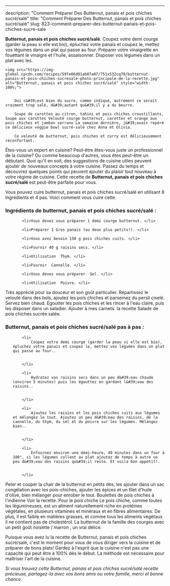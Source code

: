 ---
description: "Comment Préparer Des Butternut, panais et pois chiches sucré/salé"
title: "Comment Préparer Des Butternut, panais et pois chiches sucré/salé"
slug: 823-comment-preparer-des-butternut-panais-et-pois-chiches-sucre-sale

<p>
	<strong>Butternut, panais et pois chiches sucré/salé</strong>. 
	Coupez votre demi courge (garder la peau si elle est bio), épluchez votre panais et coupez le, mettez vos légumes dans un plat qui passe au four. Préparer votre vinaigrette en fouettant le vinaigre et l&#39;huile, assaisonner. Disposer vos légumes dans un plat avec les.
</p>
<p>
	
	<img src="https://img-global.cpcdn.com/recipes/59fe06d91ab87a07/751x532cq70/butternut-panais-et-pois-chiches-sucresale-photo-principale-de-la-recette.jpg" alt="Butternut, panais et pois chiches sucré/salé" style="width: 100%;">
	
	
		Oui c&#39;est bien du sucre, comme indiqué, autrement ce serait vraiment trop salé, d&#39;autant qu&#39;il y a du beurre.
	
		Soupe de carottes au citron, tahini et pois chiches croustillants, Soupe aux carottes Velouté courge butternut, carottes et orange aux pois chiches et jambon serrano La semaine dernière, j&#39;avais repéré ce délicieux veggie bowl sucré-salé chez Anna et Olivia.
	
		Ce velouté de butternut, pois chiches et curry est délicieusement réconfortant.
	
</p>

Êtes-vous un expert en cuisine? Peut-être êtes-vous juste un professionnel de la cuisine? Ou comme beaucoup d'autres, vous êtes peut-être un débutant. Quoi qu'il en soit, des suggestions de cuisine utiles peuvent ajouter de nouveaux concepts à votre cuisine. Passez du temps et découvrez quelques points qui peuvent ajouter du plaisir tout nouveau à votre régime de cuisine. Cette recette de <strong> Butternut, panais et pois chiches sucré/salé </strong> est peut-être parfaite pour vous.

<!--inarticleads1-->

Vous pouvez cuire butternut, panais et pois chiches sucré/salé en utilisant 8 Ingrédients et 4 pas. Voici comment vous cuire cette.

<h3>Ingrédients de butternut, panais et pois chiches sucré/salé :</h3>

<ol>
	
		<li>Vous devez vous préparer 1 demi courge butternut. </li>
	
		<li>Préparer 1 Gros panais (ou deux plus petits!). </li>
	
		<li>Vous avez besoin 150 g pois chiches cuits. </li>
	
		<li>Fournir 40 g raisins secs. </li>
	
		<li>Utilisation  Thym. </li>
	
		<li>Fournir  Cannelle. </li>
	
		<li>Vous devez vous préparer  Sel. </li>
	
		<li>Utilisation  Poivre. </li>
	
</ol>

Très apprécié pour sa douceur et son goût particulier. Répartissez le velouté dans des bols, ajoutez les pois chiches et parsemez du persil ciselé. Servez bien chaud. Égoutter les pois chiches et les rincer à l&#39;eau claire, puis les disposer dans un saladier. Ajouter à mes carnets. la recette Salade de pois chiches sucrée salée. 

<!--inarticleads2-->

<h3>Butternut, panais et pois chiches sucré/salé pas à pas :</h3>

<ol>
	
		<li>
			Coupez votre demi courge (garder la peau si elle est bio), épluchez votre panais et coupez le, mettez vos légumes dans un plat qui passe au four..
			
			
		</li>
	
		<li>
			Hydratez vos raisins secs dans un peu d&#39;eau chaude (environ 5 minutes) puis les égouttez en gardant l&#39;eau des raisins..
			
			
		</li>
	
		<li>
			Ajoutez les raisins et les pois chiches cuits aux légumes et mélangez le tout. Ajoutez un peu d&#39;eau des raisins, de la cannelle, du thym, du sel et du poivre sur les légumes. Mélangez bien..
			
			
		</li>
	
		<li>
			Enfournez environ une demi-heure, 40 minutes dans un four à 180°, si les légumes collent au plat ajoutez de temps à autre un peu d&#39;eau des raisins qu&#39;il reste. Et voila bon appétit!.
			
			
		</li>
	
</ol>

Peler et couper la chair de la butternut en petits dès, les ajouter dans un sac congélation avec les pois-chiches, ajouter les épices et un filet d&#39;huile d&#39;olive, bien mélanger pour enrober le tout. Boulettes de pois chiches à l&#39;indienne Voir la recette. Pour le pois chiche Le pois chiche, comme toutes les légumineuses, est un aliment naturellement riche en protéines végétales, en plusieurs vitamines et minéraux et en fibres alimentaires. De plus, il est faible en matières grasses, et comme tous les aliments végétaux il ne contient pas de cholestérol. La butternut de la famille des courges avec un petit goût noisette / marron , un vrai délice. 

<!--inarticleads1-->

<p>
Puisque vous avez lu la recette de Butternut, panais et pois chiches sucré/salé, c'est le moment pour vous de vous diriger vers la cuisine et de préparer de bons plats! Gardez à l'esprit que la cuisine n'est pas une capacité qui peut être à 100% dès le début. La méthode est nécessaire pour maîtriser l'art de la cuisine.
</p>

<p>
<i>Si vous trouvez cette Butternut, panais et pois chiches sucré/salé recette précieuse, partagez-la avec vos bons amis ou votre famille, merci et bonne chance.</i>
</p>
